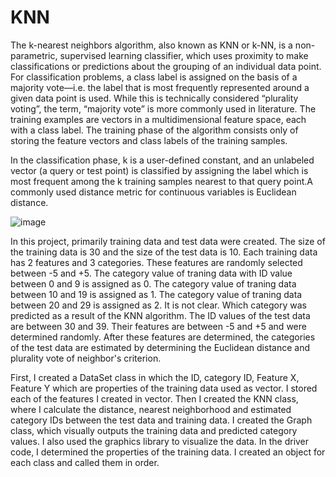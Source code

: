 # KNN
The k-nearest neighbors algorithm, also known as KNN or k-NN, is a non-parametric, supervised
learning classifier, which uses proximity to make classifications or predictions about the grouping of an
individual data point. For classification problems, a class label is assigned on the basis of a majority
vote—i.e. the label that is most frequently represented around a given data point is used. While this is
technically considered “plurality voting”, the term, “majority vote” is more commonly used in literature.
The training examples are vectors in a multidimensional feature space, each with a class label. The
training phase of the algorithm consists only of storing the feature vectors and class labels of the training
samples.

In the classification phase, k is a user-defined constant, and an unlabeled vector (a query or test point)
is classified by assigning the label which is most frequent among the k training samples nearest to that
query point.A commonly used distance metric for continuous variables is Euclidean distance.




![image](https://user-images.githubusercontent.com/69524864/216815898-9de1864b-23b9-42f6-9176-f3cdcb3dc880.png)








In this project, primarily training data and test data were created. The size of the training data is 30 and
the size of the test data is 10. Each training data has 2 features and 3 categories. These features are
randomly selected between -5 and +5. The category value of traning data with ID value between 0 and
9 is assigned as 0. The category value of traning data between 10 and 19 is assigned as 1. The category
value of traning data between 20 and 29 is assigned as 2. It is not clear. Which category was predicted
as a result of the KNN algorithm. The ID values of the test data are between 30 and 39. Their features
are between -5 and +5 and were determined randomly. After these features are determined, the
categories of the test data are estimated by determining the Euclidean distance and plurality vote of
neighbor's criterion.


First, I created a DataSet class in which the ID, category ID, Feature X, Feature Y which are properties
of the training data used as vector. I stored each of the features I created in vector.
Then I created the KNN class, where I calculate the distance, nearest neighborhood and estimated
category IDs between the test data and training data.
I created the Graph class, which visually outputs the training data and predicted category values. I also
used the graphics library to visualize the data.
In the driver code, I determined the properties of the training data. I created an object for each class
and called them in order.
